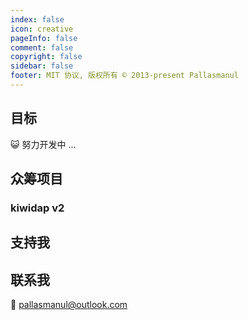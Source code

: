 ```yaml
---
index: false
icon: creative
pageInfo: false
comment: false  
copyright: false
sidebar: false
footer: MIT 协议, 版权所有 © 2013-present Pallasmanul
---
```


## 目标

:smiley_cat: 努力开发中 ...


## 众筹项目

### kiwidap v2




## 支持我



## 联系我
:email: pallasmanul@outlook.com
